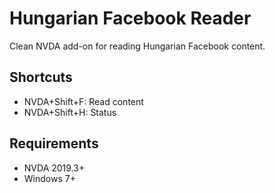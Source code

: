 # Hungarian Facebook Reader

Clean NVDA add-on for reading Hungarian Facebook content.

## Shortcuts
- NVDA+Shift+F: Read content
- NVDA+Shift+H: Status

## Requirements
- NVDA 2019.3+
- Windows 7+
